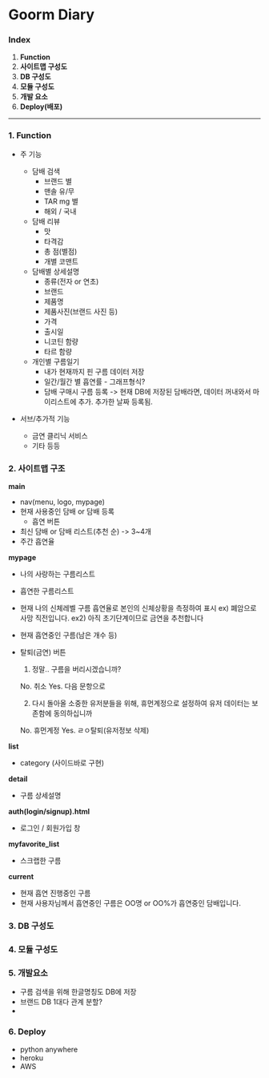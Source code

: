 # Goorm Diary

### Index

1. **Function**
2. **사이트맵 구성도**
3. **DB 구성도**
4. **모듈 구성도**
5. **개발 요소**
6. **Deploy(배포)**

--------------

### 1. Function

- 주 기능

  - 담배 검색
    - 브랜드 별
    - 맨솔 유/무
    - TAR mg 별
    - 해외 / 국내
  - 담배 리뷰
    - 맛
    - 타격감
    - 총 점(별점)
    - 개별 코맨트
  - 담배별 상세설명
    - 종류(전자 or 연초)
    - 브랜드
    - 제품명
    - 제품사진(브랜드 사진 등)
    - 가격
    - 출시일
    - 니코틴 함량
    - 타르 함량
  - 개인별 구름일기
    - 내가 현재까지 핀 구름 데이터 저장
    - 일간/월간 별 흡연률 - 그래프형식?
    - 담배 구매시 구름 등록 
      -> 현재 DB에 저장된 담배라면, 데이터 꺼내와서 마이리스트에 추가. 추가한 날짜 등록됨.

- 서브/추가적 기능

  - 금연 클리닉 서비스
  - 기타 등등



### 2. 사이트맵 구조

**main**

- nav(menu, logo, mypage)
- 현재 사용중인 담배 or 담배 등록
  - 흡연 버튼
- 최신 담배 or 담배 리스트(추천 순) -> 3~4개
- 주간 흡연율

**mypage**

- 나의 사랑하는 구름리스트

- 흡연한 구름리스트

- 현재 나의 신체레벨
  구름 흡연율로 본인의 신체상황을 측정하여 표시
  ex) 폐암으로 사망 직전입니다.
  ex2) 아직 초기단계이므로 금연을 추천합니다

- 현재 흡연중인 구름(남은 개수 등)

- 탈퇴(금연) 버튼
  
  1. 정말.. 구름을 버리시겠습니까?
  
    No. 취소
    Yes. 다음 문항으로

  2. 다시 돌아올 소중한 유저분들을 위해, 
  휴먼계정으로 설정하여 유저 데이터는 보존함에 동의하십니까

    No. 휴먼계정
    Yes. ㄹㅇ탈퇴(유저정보 삭제)

**list**

- category (사이드바로 구현)

**detail**

- 구름 상세설명

**auth(login/signup).html**

- 로그인 / 회원가입 창

**myfavorite_list**
- 스크랩한 구름

**current**
- 현재 흡연 진행중인 구름
- 현재 사용자님께서 흡연중인 구름은 OO명 or OO%가 흡연중인 담배입니다.



### 3. DB 구성도



### 4. 모듈 구성도



### 5. 개발요소

- 구름 검색을 위해 한글명칭도 DB에 저장
- 브랜드 DB 1대다 관계 분할?
- 



### 6. Deploy

- python anywhere
- heroku
- AWS